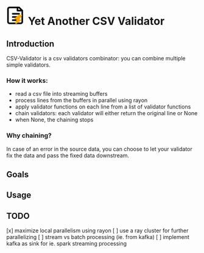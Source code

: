 # <img src="img/logo.svg" width="50" alt="CSV Validator Icon"> **Yet Another CSV Validator**
## Introduction

CSV-Validator is a csv validators combinator:  you can combine multiple simple validators.

### How it works:
- read a csv file into streaming buffers
- process lines from the buffers in parallel using rayon 
- apply validator functions on each line from a list of validator functions
- chain validators: each validator will either return the original line or None
- when None, the chaining stops

### Why chaining?
In case of an error in the source data, you can choose to let your validator fix the data and pass the fixed data
downstream.

## Goals

## Usage

## TODO

[x] maximize local parallelism using rayon
[ ] use a ray cluster for further parallelizing
[ ] stream vs batch processing (ie. from kafka)
[ ] implement kafka as sink for ie. spark streaming processing